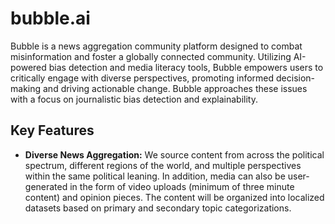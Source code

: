# bubble.ai

Bubble is a news aggregation community platform designed to combat misinformation and foster a globally connected community. Utilizing AI-powered bias detection and media literacy tools, Bubble empowers users to critically engage with diverse perspectives, promoting informed decision-making and driving actionable change. Bubble approaches these issues with a focus on journalistic bias detection and explainability. 

## Key Features
- **Diverse News Aggregation:** We source content from across the political spectrum, different regions of the world, and multiple perspectives within the same political leaning. In addition, media can also be user-generated in the form of video uploads (minimum of three minute content) and opinion pieces. The content will be organized into localized datasets based on primary and secondary topic categorizations. 



